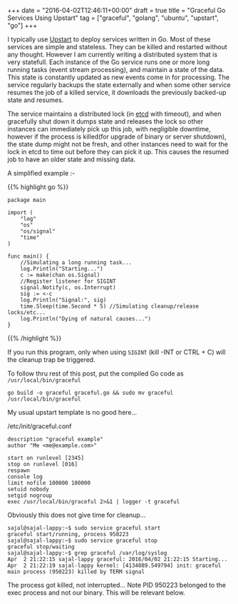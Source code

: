 +++
date = "2016-04-02T12:46:11+00:00"
draft = true
title = "Graceful Go Services Using Upstart"
tag = ["graceful", "golang", "ubuntu", "upstart", "go"]
+++

I typically use [Upstart](http://upstart.ubuntu.com/) to deploy services written in Go. Most of these services are simple and stateless. They can be killed and restarted without any thought. However I am currently writing a distributed system that is very statefull. Each instance of the Go service runs one or more long running tasks (event stream processing), and maintain a state of the data. This state is constantly updated as new events come in for processing. The service regularly backups the state externally and when some other service resumes the job of a killed service, it downloads the previously backed-up state and resumes. 

The service maintains a distributed lock (in [etcd](https://coreos.com/etcd/) with timeout), and when gracefully shut down it dumps state and releases the lock so other instances can immediately pick up this job, with negligible downtime, however if the process is killed(for upgrade of binary or server shutdown), the state dump might not be fresh, and other instances need to wait for the lock in etcd to time out before they can pick it up. This causes the resumed job to have an older state and missing data.

A simplified example :-

{{% highlight go %}}
```
package main

import (
	"log"
	"os"
	"os/signal"
	"time"
)

func main() {
	//Simulating a long running task...
	log.Println("Starting...")
	c := make(chan os.Signal)
	//Register listener for SIGINT
	signal.Notify(c, os.Interrupt)
	sig := <-c
	log.Println("Signal:", sig)
	time.Sleep(time.Second * 5) //Simulating cleanup/release locks/etc...
	log.Println("Dying of natural causes...")
}

```
{{% /highlight %}}

If you run this program, only when using `SIGINT` (kill -INT or CTRL + C) will the cleanup trap be triggered.

To follow thru rest of this post, put the compiled Go code as `/usr/local/bin/graceful`

`go build -o graceful graceful.go && sudo mv graceful /usr/local/bin/graceful`

My usual upstart template is no good here...

/etc/init/graceful.conf
```
description "graceful example"
author "Me <me@example.com>"

start on runlevel [2345]
stop on runlevel [016]
respawn
console log
limit nofile 100000 100000
setuid nobody
setgid nogroup
exec /usr/local/bin/graceful 2>&1 | logger -t graceful
```
Obviously this does not give time for cleanup...
```
sajal@sajal-lappy:~$ sudo service graceful start
graceful start/running, process 950223
sajal@sajal-lappy:~$ sudo service graceful stop
graceful stop/waiting
sajal@sajal-lappy:~$ grep graceful /var/log/syslog
Apr  2 21:22:15 sajal-lappy graceful: 2016/04/02 21:22:15 Starting...
Apr  2 21:22:19 sajal-lappy kernel: [4134089.549794] init: graceful main process (950223) killed by TERM signal
```
The process got killed, not interrupted... Note PID 950223 belonged to the exec process and not our binary. This will be relevant below.
